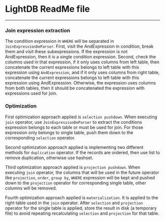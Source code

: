# LightDB ReadMe file
- - -
### Join expression extraction

The condition expression in `WHERE` will be separated in `JoinExpressionDeParser`. First, visit the AndExpression in condition, break them and visit these subexpressions. If the expression is not AndExpression, then it is a single condition expression. Second, check the columns used in that expression, if it only uses columns from left table, then concatenate the current expressions belongs to left table with this expression using `AndExpression`, and if it only uses columns from right table, concatenate the current expressions belongs to left table with this expression using AndExpression. Otherwise, the expression uses columns from both tables, then it should be concatenated the expression with expressions used for join.

### Optimization
First optimization approach applied is `selection pushdown`. When executing `join` operator, use `JoinExpressionDeParser` to extract the conditions expression belongs to each table or must be used for join. For those expression only belongs to single table, push them down to the corresponding `selection` operator.

Second optimization approach applied is implementing two different methods for `duplication` operator. If the records are ordered, then use list to remove duplication, otherwise use hashset.

Third optimization approach applied is `projection pushdown`. When executing `join` operator, the columns that will be used in the future operator like `projection`, `order`, `group by`, `WHERE` expression will be kept and pushed down to the `projection` operator for corresponding single table, other columns will be removed. 

Fourth optimization approach applied is `materialization`. It is applied to the right table used in the `join` operator. After `selection` and `projection` operator for the single table is applied, store the result in disk (a temporary file) to avoid repeating recalculating `selection` and `projection` for that table. 